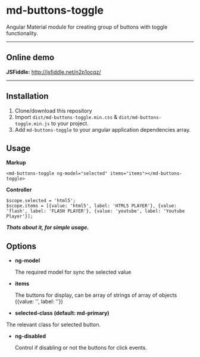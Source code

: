 md-buttons-toggle
===================
Angular Material module for creating group of buttons with toggle functionality.

----------

Online demo
-------------
**JSFiddle:** http://jsfiddle.net/n2p1ocqz/


----------

Installation
-------------

 1. Clone/download this repository
 2. Import `dist/md-buttons-toggle.min.css` & `dist/md-buttons-toggle.min.js` to your project.
 2. Add `md-buttons-toggle` to your angular application dependencies array.


Usage
-------------
**Markup**

    <md-buttons-toggle ng-model="selected" items="items"></md-buttons-toggle>

**Controller**

    $scope.selected = 'html5';
    $scope.items = [{value: 'html5', label: 'HTML5 PLAYER'}, {value: 'flash', label: 'FLASH PLAYER'}, {value: 'youtube', label: 'Youtube Player'}];

***Thats about it, for simple usage.***

Options
-------------

 - **ng-model**

     The required model for sync the selected value

 
 - **items**

     The buttons for display, can be array of strings of array of objects ({value: '', label: ''})

 - **selected-class (default: md-primary)**

 The relevant class for selected button.

 - **ng-disabled**

    Control if disabling or not the buttons for click events.
